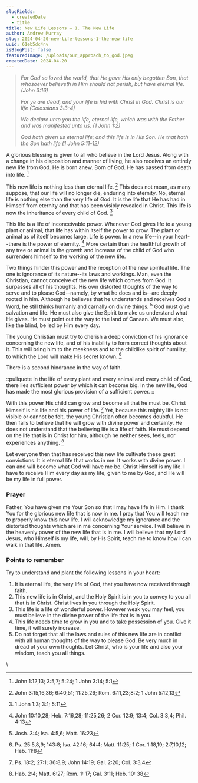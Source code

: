 ```yaml
---
slugFields:
  - createdDate
  - title
title: New Life Lessons – 1. The New Life
author: Andrew Murray
slug: 2024-04-20-new-life-lessons-1-the-new-life
uuid: 61eb5dc4nv
isBlogPost: false
featuredImage: /uploads/our_approach_to_god.jpeg
createdDate: 2024-04-20
---
```

> *For God so loved the world, that He gave His only begotten Son, that whosoever believeth in Him should not perish, but have eternal life. (John 3:16)*
>
> *For ye are dead, and your life is hid with Christ in God. Christ is our life (Colossians 3:3-4)*
>
> *We declare unto you the life, eternal life, which was with the Father and was manifested unto us. (1 John 1:2)*
>
> *God hath given us eternal life; and this life is in His Son. He that hath the Son hath life (1 John 5:11-12)*

A glorious blessing is given to all who believe in the Lord Jesus. Along with a change in his disposition and manner of living, he also receives an entirely new life from God. He is born anew. Born of God. He has passed from death into life. [^1]

This new life is nothing less than eternal life. [^2] This does not mean, as many suppose, that our life will no longer die, enduring into eternity. No, eternal life is nothing else than the very life of God. It is the life that He has had in Himself from eternity and that has been visibly revealed in Christ. This life is now the inheritance of every child of God. [^3]

This life is a life of inconceivable power. Whenever God gives life to a young plant or animal, that life has within itself the power to grow. The plant or animal as of itself becomes large. Life is power. In a new life--in your heart--there is the power of eternity. [^4] More certain than the healthful growth of any tree or animal is the growth and increase of the child of God who surrenders himself to the working of the new life.

Two things hinder this power and the reception of the new spiritual life. The one is ignorance of its nature--its laws and workings. Man, even the Christian, cannot conceive of the new life which comes from God. It surpasses all of his thoughts. His own distorted thoughts of the way to serve and to please God--namely, by what he does and is--are deeply rooted in him. Although he believes that he understands and receives God's Word, he still thinks humanly and carnally on divine things. [^5] God must give salvation and life. He must also give the Spirit to make us understand what He gives. He must point out the way to the land of Canaan. We must also, like the blind, be led by Him every day.

The young Christian must try to cherish a deep conviction of his ignorance concerning the new life, and of his inability to form correct thoughts about it. This will bring him to the meekness and to the childlike spirit of humility, to which the Lord will make His secret known. [^6]

There is a second hindrance in the way of faith. 

::pullquote
In the life of every plant and every animal and every child of God, there lies sufficient power by which it can become big. In the new life, God has made the most glorious provision of a sufficient power.
::

 With this power His child can grow and become all that he must be. Christ Himself is his life and his power of life. [^7] Yet, because this mighty life is not visible or cannot be felt, the young Christian often becomes doubtful. He then fails to believe that he will grow with divine power and certainty. He does not understand that the believing life is a life of faith. He must depend on the life that is in Christ for him, although he neither sees, feels, nor experiences anything. [^8]

Let everyone then that has received this new life cultivate these great convictions. It is eternal life that works in me. It works with divine power. I can and will become what God will have me be. Christ Himself is my life. I have to receive Him every day as my life, given to me by God, and He will be my life in full power.

 



### Prayer

Father, You have given me Your Son so that I may have life in Him. I thank You for the glorious new life that is now in me. I pray that You will teach me to properly know this new life. I will acknowledge my ignorance and the distorted thoughts which are in me concerning Your service. I will believe in the heavenly power of the new life that is in me. I will believe that my Lord Jesus, who Himself is my life, will, by His Spirit, teach me to know how I can walk in that life. Amen.

 



### Points to remember

Try to understand and plant the following lessons in your heart:

1. It is eternal life, the very life of God, that you have now received through faith.
2. This new life is in Christ, and the Holy Spirit is in you to convey to you all that is in Christ. Christ lives in you through the Holy Spirit.
3. This life is a life of wonderful power. However weak you may feel, you must believe in the divine power of the life that is in you.
4. This life needs time to grow in you and to take possession of you. Give it time, it will surely increase.
5. Do not forget that all the laws and rules of this new life are in conflict with all human thoughts of the way to please God. Be very much in dread of your own thoughts. Let Christ, who is your life and also your wisdom, teach you all things.

    

 \
[^1]: John 1:12,13; 3:5,7; 5:24; 1 John 3:14; 5:1
[^2]: John 3:15,16,36; 6:40,51; 11:25,26; Rom. 6:11,23;8:2; 1 John 5:12,13
[^3]: 1 John 1:3; 3:1; 5:11
[^4]: John 10:10,28; Heb. 7:16,28; 11:25,26; 2 Cor. 12:9; 13:4; Col. 3:3,4; Phil. 4:13
[^5]: Josh. 3:4; Isa. 4:5,6; Matt. 16:23
[^6]: Ps. 25:5,8,9; 143:8; Isa. 42:16; 64:4; Matt. 11:25; 1 Cor. 1:18,19; 2:7,10,12; Heb. 11:8
[^7]: Ps. 18:2; 27:1; 36:8,9; John 14:19; Gal. 2:20; Col. 3:3,4
[^8]: Hab. 2:4; Matt. 6:27; Rom. 1: 17; Gal. 3:11; Heb. 10: 38
